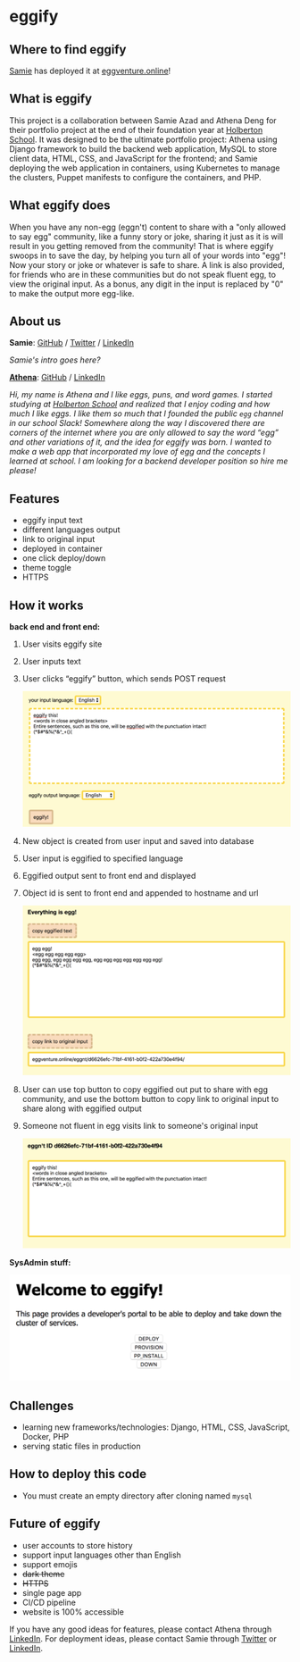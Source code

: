 # eggify
## Where to find eggify
[Samie](https://www.linkedin.com/in/samieazad/) has deployed it at [eggventure.online](http://eggventure.online/)!

## What is eggify
This project is a collaboration between Samie Azad and Athena Deng for their portfolio project at the end of their foundation year at [Holberton School](https://www.holbertonschool.com/). It was designed to be the ultimate portfolio project: 
Athena using Django framework to build the backend web application, MySQL to store client data, HTML, CSS, and JavaScript for the frontend; 
and Samie deploying the web application in containers, using Kubernetes to manage the clusters, Puppet manifests to configure the containers, and PHP.

## What eggify does
When you have any non-egg (eggn't) content to share with a "only allowed to say egg" community, like a funny story or joke, sharing it just as it is will result in you getting removed from the community! That is where eggify swoops in to save the day, by helping you turn all of your words into "egg"! Now your story or joke or whatever is safe to share. A link is also provided, for friends who are in these communities but do not speak fluent egg, to view the original input. As a bonus, any digit in the input is replaced by "0" to make the output more egg-like.

## About us
**Samie**: [GitHub](https://github.com/sazad44) / [Twitter](https://twitter.com/AzadSamie) / [LinkedIn](https://www.linkedin.com/in/samieazad/)

_Samie's intro goes here?_

[**Athena**](https://ad-egg.github.io/): [GitHub](https://github.com/ad-egg) / [LinkedIn](https://www.linkedin.com/in/ad-egg/)

_Hi, my name is Athena and I like eggs, puns, and word games. I started studying at [Holberton School](https://www.holbertonschool.com/) and realized that I enjoy coding and how much I like eggs. I like them so much that I founded the public `egg` channel in our school Slack! Somewhere along the way I discovered there are corners of the internet where you are only allowed to say the word “egg” and other variations of it, and the idea for eggify was born. I wanted to make a web app that incorporated my love of egg and the concepts I learned at school. I am looking for a backend developer position so hire me please!_

## Features
- eggify input text 
- different languages output
- link to original input
- deployed in container 
- one click deploy/down
- theme toggle
- HTTPS

## How it works
**back end and front end:**

1. User visits eggify site
2. User inputs text
3. User clicks “eggify” button, which sends POST request

   ![user has entered text and is ready to eggify the input](eggify/static/eggify/images/index.png)

4. New object is created from user input and saved into database
5. User input is eggified to specified language
6. Eggified output sent to front end and displayed
7. Object id is sent to front end and appended to hostname and url

   ![eggified output is displayed along with a link for the original input](eggify/static/eggify/images/egged.png)

8. User can use top button to copy eggified out put to share with egg community, and use the bottom button to copy link to original input to share along with eggified output
9. Someone not fluent in egg visits link to someone's original input

   ![user can see original input](eggify/static/eggify/images/detail.png)

**SysAdmin stuff:**

![developer's portal with DEPLOY, PROVISION, PP_INSTALL, DOWN buttons](eggify/static/eggify/images/dev_portal.png)

## Challenges
- learning new frameworks/technologies: Django, HTML, CSS, JavaScript, Docker, PHP
- serving static files in production 

## How to deploy this code
* You must create an empty directory after cloning named `mysql`

## Future of eggify
- user accounts to store history
- support input languages other than English
- support emojis
- ~~dark theme~~
- ~~HTTPS~~
- single page app
- CI/CD pipeline
- website is 100% accessible

If you have any good ideas for features, please contact Athena through [LinkedIn](https://www.linkedin.com/in/ad-egg/). For deployment ideas, please contact Samie through [Twitter](https://twitter.com/AzadSamie) or [LinkedIn](https://www.linkedin.com/in/samieazad/).
